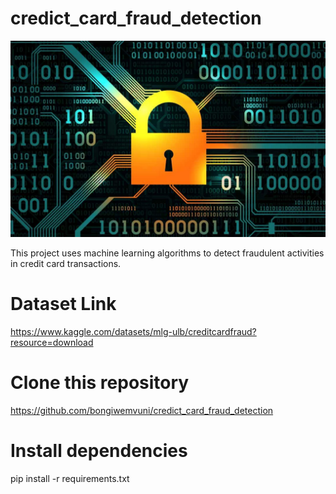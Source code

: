 # credict_card_fraud_detection

![Fraud detection image](security-5726869.jpg)


This project uses machine learning algorithms to detect fraudulent activities in credit card transactions.


# Dataset Link 
https://www.kaggle.com/datasets/mlg-ulb/creditcardfraud?resource=download

# Clone this repository
https://github.com/bongiwemvuni/credict_card_fraud_detection

# Install dependencies
pip install -r requirements.txt

